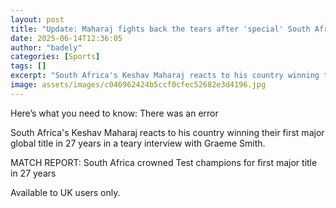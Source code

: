 ```yaml
---
layout: post
title: "Update: Maharaj fights back the tears after 'special' South Africa victory"
date: 2025-06-14T12:36:05
author: "badely"
categories: [Sports]
tags: []
excerpt: "South Africa's Keshav Maharaj reacts to his country winning their first major global title in 27 years in a teary interview with Graeme Smith."
image: assets/images/c046962424b5ccf0cfec52682e3d4196.jpg
---
```


Here’s what you need to know: There was an error

South Africa's Keshav Maharaj reacts to his country winning their first major global title in 27 years in a teary interview with Graeme Smith.

MATCH REPORT: South Africa crowned Test champions for first major title in 27 years

Available to UK users only.

